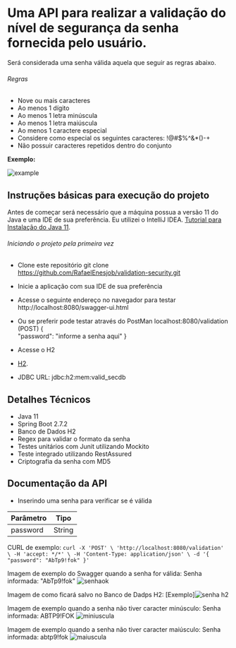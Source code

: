 # Uma API para realizar a validação do nível de segurança da senha fornecida pelo usuário. 
Será considerada uma senha válida aquela que seguir as regras abaixo.

###### Regras
 - Nove ou mais caracteres
 - Ao menos 1 dígito
 - Ao menos 1 letra minúscula
 - Ao menos 1 letra maiúscula
 - Ao menos 1 caractere especial
 - Considere como especial os seguintes caracteres: !@#$%^&*()-+
 - Não possuir caracteres repetidos dentro do conjunto

 **Exemplo:**

![example](https://user-images.githubusercontent.com/80723896/185744384-1a102957-e7db-4ec1-9384-1472f8057985.png)


## Instruções básicas para execução do projeto
Antes de começar será necessário que a máquina possua a versão 11 do Java e uma IDE de sua preferência. Eu utilizei o IntelliJ IDEA.
[Tutorial para Instalação do Java 11](https://www.youtube.com/watch?v=bE5GbXgfi8c&t=758s).

###### Iniciando o projeto pela primeira vez

- Clone este repositório
git clone https://github.com/RafaelEnesjob/validation-security.git

- Inicie a aplicação com sua IDE de sua preferência

- Acesse o seguinte endereço no navegador para testar
http://localhost:8080/swagger-ui.html

- Ou se preferir pode testar através do PostMan
localhost:8080/validation (POST)
{      
        "password": "informe a senha aqui"
    }

- Acesse o H2
- [H2](http://localhost:8080/h2-console/login.jsp?jsessionid=55c3678c0293261b804c5fbbaa97f7b6).
- JDBC URL: jdbc:h2:mem:valid_secdb


## Detalhes Técnicos
- Java 11
- Spring Boot 2.7.2
- Banco de Dados H2
- Regex para validar o formato da senha
- Testes unitários com Junit utilizando Mockito
- Teste integrado utilizando RestAssured
- Criptografia da senha com MD5

## Documentação da API

- Inserindo uma senha para verificar se é válida

| Parâmetro  |  Tipo  | 
| ------------------- | ------------------- |
| password |  String |

CURL de exemplo:
`curl -X 'POST' \
  'http://localhost:8080/validation' \
  -H 'accept: */*' \
  -H 'Content-Type: application/json' \
  -d '{
  "password": "AbTp9!fok"
}'`

Imagem de exemplo do Swagger quando a senha for válida:
Senha informada: "AbTp9!fok"
![senhaok](https://user-images.githubusercontent.com/80723896/185800913-cf508df0-098c-4d9c-b681-fe3f0dccafbd.png)

Imagem de como ficará salvo no Banco de Dadps H2:
[Exemplo]![senha h2](https://user-images.githubusercontent.com/80723896/185799716-c2c7342b-426d-487f-a581-1f82a6184a13.png)

Imagem de exemplo quando a senha não tiver caracter minúsculo:
Senha informada: ABTP9!FOK
![miniuscula](https://user-images.githubusercontent.com/80723896/185801057-7ceb54de-1520-4645-ac8a-6170c632e9b7.png)

Imagem de exemplo quando a senha não tiver caracter maiúsculo:
Senha informada: abtp9!fok
![maiuscula](https://user-images.githubusercontent.com/80723896/185801399-6e2250ab-3e69-44c3-9d08-af7f00c79652.png)




